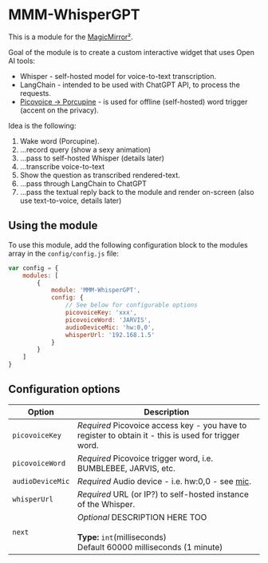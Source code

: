 # MMM-WhisperGPT

This is a module for the [MagicMirror²](https://github.com/MichMich/MagicMirror/).

Goal of the module is to create a custom interactive widget that uses Open AI tools:

- Whisper - self-hosted model for voice-to-text transcription.
- LangChain - intended to be used with ChatGPT API, to process the requests.
- [Picovoice -> Porcupine](https://picovoice.ai/docs/quick-start/porcupine-nodejs/) - is used for offline (self-hosted) word trigger (accent on the privacy).

Idea is the following:

1. Wake word (Porcupine).
2. ...record query (show a sexy animation)
3. ...pass to self-hosted Whisper (details later)
4. ...transcribe voice-to-text
5. Show the question as transcribed rendered-text.
5. ...pass through LangChain to ChatGPT
6. ...pass the textual reply back to the module and render on-screen (also use text-to-voice, details later)

## Using the module

To use this module, add the following configuration block to the modules array in the `config/config.js` file:
```js
var config = {
    modules: [
        {
            module: 'MMM-WhisperGPT',
            config: {
                // See below for configurable options
                picovoiceKey: 'xxx',
                picovoiceWord: 'JARVIS',
                audioDeviceMic: 'hw:0,0',
                whisperUrl: '192.168.1.5'
            }
        }
    ]
}
```

## Configuration options

| Option           | Description
|----------------- |-----------
| `picovoiceKey`        | *Required* Picovoice access key - you have to register to obtain it - this is used for trigger word.
| `picovoiceWord`        | *Required* Picovoice trigger word, i.e. BUMBLEBEE, JARVIS, etc.
| `audioDeviceMic`        | *Required* Audio device - i.e. hw:0,0 - see [mic](https://www.npmjs.com/package/mic).
| `whisperUrl`        | *Required* URL (or IP?) to self-hosted instance of the Whisper.
| `next`        | *Optional* DESCRIPTION HERE TOO <br><br>**Type:** `int`(milliseconds) <br>Default 60000 milliseconds (1 minute)

